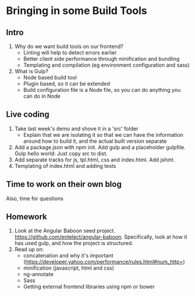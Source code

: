 Bringing in some Build Tools
============================

Intro
-----

1. Why do we want build tools on our frontend?
    * Linting will help to detect errors earlier
    * Better client side performance through minification and bundling
    * Templating and compilation (eg environment configuration and sass)
2. What is Gulp?
    * Node based build tool
    * Plugin based, so it can be extended
    * Build configuration file is a Node file, so you can do anything you can do in Node

Live coding
-----------

1. Take last week's demo and shove it in a 'src' folder
    * Explain that we are isolating it so that we can have the information around how to build it, and the actual built version separate
2. Add a package.json with npm init. Add gulp and a placeholder gulpfile. Gulp hello world: Just copy src to dist.
3. Add separate tracks for js, tpl.html, css and index.html. Add jshint.
4. Templating of index.html and adding tests

Time to work on their own blog
------------------------------

Also, time for questions

Homework
--------

1. Look at the Angular Baboon seed project. https://github.com/entelect/angular-baboon. Specifically, look at how it has used gulp, and how the project is structured.
2. Read up on:
    * concatenation and why it's important (https://developer.yahoo.com/performance/rules.html#num_http=)
    * minification (javascript, html and css)
    * ng-annotate
    * Sass
    * Getting external frontend libraries using npm or bower
